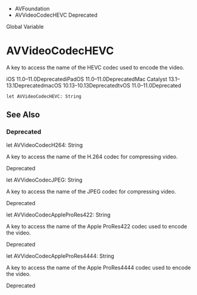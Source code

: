 

- AVFoundation
-  AVVideoCodecHEVC Deprecated

Global Variable

# AVVideoCodecHEVC

A key to access the name of the HEVC codec used to encode the video.

iOS 11.0–11.0DeprecatediPadOS 11.0–11.0DeprecatedMac Catalyst 13.1–13.1DeprecatedmacOS 10.13–10.13DeprecatedtvOS 11.0–11.0Deprecated

``` source
let AVVideoCodecHEVC: String
```

## See Also

### Deprecated

let AVVideoCodecH264: String

A key to access the name of the H.264 codec for compressing video.

Deprecated

let AVVideoCodecJPEG: String

A key to access the name of the JPEG codec for compressing video.

Deprecated

let AVVideoCodecAppleProRes422: String

A key to access the name of the Apple ProRes422 codec used to encode the video.

Deprecated

let AVVideoCodecAppleProRes4444: String

A key to access the name of the Apple ProRes4444 codec used to encode the video.

Deprecated

